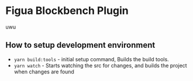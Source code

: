 # Figua Blockbench Plugin
uwu

## How to setup development environment
- `yarn build:tools` - initial setup command, Builds the build tools.
- `yarn watch` - Starts watching the src for changes, and builds the project when changes are found


